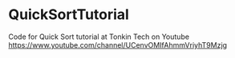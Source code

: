 # QuickSortTutorial
 Code for Quick Sort tutorial at Tonkin Tech on Youtube
https://www.youtube.com/channel/UCenvOMIfAhmmVriyhT9Mzjg
